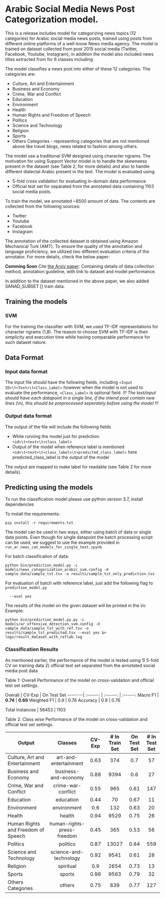 

# Arabic Social Media News Post Categorization model.
This is a release includes model for categorizing news topics (12 categories) for Arabic social media news posts, trained using posts from different online platforms of a well-know News media agency. The model is trained on dataset collected from post 2015 social media (Twitter, Facebook, Youtube, Instagram), in addition the model also included news titles extracted from <dataset> for 6 classes including

The model classifies a news post into either of these 12 categories.
The categories are:
* Culture, Art and Entertainment
* Business and Economy
* Crime, War and Conflict
* Education
* Environment
* Health
* Human Rights and Freedom of Speech
* Politics
* Science and Technology
* Religion
* Sports
* Others Categories - representing categories that are not mentioned above like travel blogs, news related to fashion among others.

The model use a traditional SVM designed using character ngrams. The motivation for using Support Vector model is to handle the skewneess present in the dataset (see Table 2, for more details) and also to handle different dialectal Arabic present in the text.
The model is evaluated using:
* 5-fold cross validation for evaluating in-domain data performance
* Official test set for separated from the annotated data containing 1103 social media posts.


To train the model, we annotated ~8500 amount of data.
The contents are collected from the following sources:
* Twitter
* Youtube
* Facebook
* Instagram

The annotation of the collected dataset is obtained using Amazon Mechanical Turk (AMT). To ensure the quality of the annotation and language proficiency, we utilized two different evaluation criteria of the annotator. For more details, check the below paper:

**Comming Soon**
Cite [the Arxiv paper](https://arxiv.org/):
Containing details of data collection method, annotation guideline, with link to dataset and model performance.
<!-- ```
@inproceedings{shammur2020offensive,
  title={A Multi-Platform Arabic News Comment Dataset for Offensive Language Detection},
  author={Chowdhury, Shammur Absar  and Mubarak, Hamdy and Abdelali, Ahmed and Jung, Soon-gyo and Jansen, Bernard J and Salminen, Joni},
  booktitle={Proceedings of the International Conference on Language Resources and Evaluation (LREC'20)},
  year={2020}
}
``` -->
In addition to the dataset mentioned in the above paper, we also added SANAD_SUBSET [] train data.

## Training the models

### SVM
For the training the classifier with SVM, we used TF-IDF representations for character ngrams (1,8). The reason to choose SVM with TF-IDF is their simplicity and execution time while having comparable performance for such dataset nature.

## Data Format
### Input data format
The input file should have the following fields, including
`<Input ID>\t<Text>\t<Class_Label>`
however when the model is not used to evaluate the performance, `<Class_Label>` is optional field.
*!!! The text/input should have each datapoint in a single line, if the intend post contain new lines (\n), this should be preprocessed seperately before using the model !!!*

### Output data format
The output of the file will include the following fields

* While running the model just for prediction:
`<id>\t<text>\t<class_label>`
* Output of the model when reference label is mentioned
`<id>\t<text>\t<class_label>\t<predicted_class_label>`
here predicted_class_label is the output of the model

The output are mapped to make label for readable (see Table 2 for more details).


## Predicting using the models
To run the classification model please use python version 3.7, install dependencies

To install the requirements:
```
pip install -r requirements.txt
```

The model can be used in two ways, either using batch of data or single data points. Even though for single datapoint the batch processing script can be used, we suggest to use the example provided in `run_ar_news_cat_models_for_single_text.ipynb`

For batch classification of data:

```
python bin/prediction_model.py -c models/news_categorization_arabic_svm.config -d sample_data/sample_tst.tsv -o results/sample_tst_only_prediction.tsv
```
For evaluation of batch with reference label, just add
the following flag to `prediction_model.py`

```
  --eval yes
```

The results of the model on the given dataset will be printed in the i/o
Example:
```
python bin/prediction_model.py.py -c models/ar_offensive_detection_svm.config -d sample_data/sample_tst_with_ref.tsv -o results/sample_tst_predicted.tsv --eval yes &> logs/result_dataset_with_reflab.log
```

### Classification Results

As mentioned earlier, the performance of the model is tested using 1) 5-fold CV on training data 2) official test set separated from the annotated social media post data

Table 1: Overall Performance of the model on cross-validation and official test set settings.

Overall	| CV-Exp	| On Test Set
--------| :------: | :------: | :------:
Macro	F1 | **0.74** |	**0.69**
Weighted F1	| 0.9	| 0.76
Accuracy |	0.9 |	0.76

Total Instances	| 56453 |	1103


Table 2: Class wise Performance of the model on cross-validation and official test set settings.

Output |	Classes	 | CV-Exp |	# In Train Set	| On Test Set	| # In Test Set
------------| :------: | :------: | :------:| :------: | :------:
Culture, Art and Entertainment | art-and-entertainment | 0.63 | 374 | 0.7 | 57
Business and Economy | business-and-economy | 0.88 | 9394 | 0.6 | 27
Crime, War and Conflict | crime-war-conflict | 0.55 | 965 | 0.61 | 147
Education | education | 0.44 | 70 | 0.67 | 11
Environment | environment | 0.6 | 132 | 0.63 | 20
Health | health | 0.94 | 9529 | 0.75 | 26
Human Rights and Freedom of Speech | human-rights-press-freedom | 0.45 | 365 | 0.53 | 56
Politics | politics | 0.87 | 13027 | 0.84 | 559
Science and Technology | science-and-technology | 0.92 | 9541 | 0.61 | 28
Religion | spiritual | 0.9 | 2654 | 0.73 | 13
Sports | sports | 0.96 | 9563 | 0.79 | 32
Others Categories | others | 0.75 | 839 | 0.77 | 127
